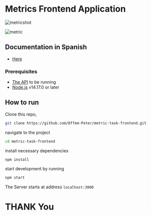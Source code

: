 # Metrics Frontend Application

![metricshot](https://user-images.githubusercontent.com/32823698/140985582-d35ee684-e031-42f2-887f-16b54ca68c17.png)

![metric](https://user-images.githubusercontent.com/32823698/140985415-7b5ec2e6-1aff-4843-a981-bc63758fcf02.png)

## Documentation in Spanish

- [Here](https://github.com/Offem-Peter/metric-task-frontend/blob/main/SPANISH.md)

### Prerequisites

- [The API](https://github.com/Offem-Peter/metrics-task-api) to be running
- [Node.js](https://nodejs.org/en/) v14.17.0 or later

## How to run

Clone this repo,

```sh
git clone https://github.com/Offem-Peter/metric-task-frontend.git
```

navigate to the project

```sh
cd metric-task-frontend
```

install necessary dependencies

```sh
npm install
```

start development by running

```sh
npm start
```

The Server starts at address `localhost:3000`

# THANK You
